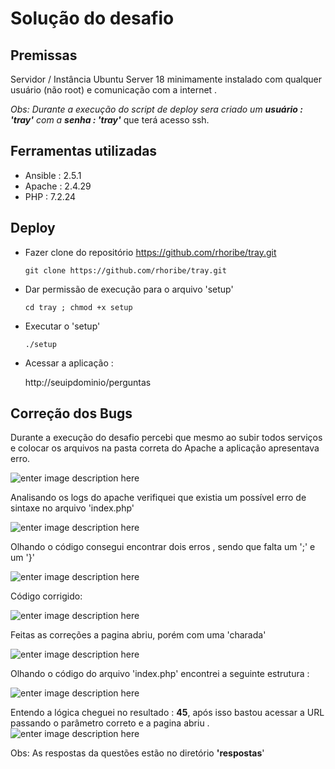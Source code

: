# Solução do desafio

## Premissas
 Servidor / Instância  Ubuntu  Server 18  minimamente  instalado com  qualquer  usuário  (não root) e   comunicação  com a internet .

*Obs: Durante a execução do  script de deploy  sera criado  um **usuário : 'tray'** com a **senha : 'tray'***  que  terá acesso ssh.

## Ferramentas  utilizadas 

 - Ansible :  2.5.1
 - Apache : 2.4.29
 - PHP : 7.2.24
 
## Deploy 
 
 - Fazer  clone do  repositório https://github.com/rhoribe/tray.git 

       git clone https://github.com/rhoribe/tray.git

 - Dar permissão de  execução  para o arquivo  'setup'

       cd tray ; chmod +x setup

 - Executar o 'setup'

       ./setup
   

 - Acessar a aplicação :
 

    http://seuipdominio/perguntas

       
## Correção dos  Bugs 

Durante a execução do  desafio percebi  que mesmo ao subir todos serviços e colocar os  arquivos na  pasta correta do Apache  a  aplicação  apresentava  erro.


![enter image description here](https://github.com/rhoribe/tray/blob/master/images/erro_pagina.png?raw=true)

Analisando os logs do  apache  verifiquei que existia  um possível  erro de sintaxe no arquivo 'index.php'

![enter image description here](https://github.com/rhoribe/tray/blob/master/images/log.png?raw=true)

Olhando o código   consegui encontrar  dois erros , sendo  que  falta um ';' e um '}'

![enter image description here](https://github.com/rhoribe/tray/blob/master/images/erro.png?raw=true)

Código corrigido:

![enter image description here](https://github.com/rhoribe/tray/blob/master/images/corre%C3%A7%C3%A3o.png?raw=true)

Feitas as correções a  pagina  abriu, porém com  uma 'charada'

![enter image description here](https://github.com/rhoribe/tray/blob/master/images/parametro.png?raw=true)

Olhando o código do arquivo 'index.php' encontrei a  seguinte  estrutura :

![enter image description here](https://github.com/rhoribe/tray/blob/master/images/tela2.png?raw=true)

Entendo a  lógica cheguei no  resultado : **45**,  após isso  bastou acessar a URL passando o  parâmetro correto e a pagina abriu .
![enter image description here](https://github.com/rhoribe/tray/blob/master/images/sucesso.png?raw=true) 

Obs:  As respostas  da questões  estão no  diretório **'respostas**'
